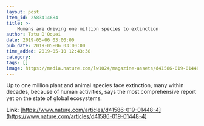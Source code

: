 ```yaml
---
layout: post
item_id: 2583414684
title: >-
    Humans are driving one million species to extinction
author: Tatu D'Oquei
date: 2019-05-06 03:00:00
pub_date: 2019-05-06 03:00:00
time_added: 2019-05-10 12:43:38
category: 
tags: []
image: https://media.nature.com/lw1024/magazine-assets/d41586-019-01448-4/d41586-019-01448-4_16691156.jpg
---
```


Up to one million plant and animal species face extinction, many within decades, because of human activities, says the most comprehensive report yet on the state of global ecosystems.

**Link:** [https://www.nature.com/articles/d41586-019-01448-4](https://www.nature.com/articles/d41586-019-01448-4)

